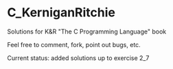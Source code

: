 # C_KerniganRitchie
Solutions for K&amp;R "The C Programming Language" book

Feel free to comment, fork, point out bugs, etc.

Current status: added solutions up to exercise 2_7
